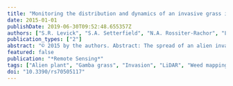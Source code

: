 ```yaml
---
title: "Monitoring the distribution and dynamics of an invasive grass in tropical savanna using airborne LiDAR"
date: 2015-01-01
publishDate: 2019-06-30T09:52:48.655357Z
authors: ["S.R. Levick", "S.A. Setterfield", "N.A. Rossiter-Rachor", "L.B. Hutley", "D. McMaster", "J.M. Hacker"]
publication_types: ["2"]
abstract: "© 2015 by the authors. Abstract: The spread of an alien invasive grass (gamba grass-Andropogon gayanus) in the tropical savannas of Northern Australia is a major threat to habitat quality and biodiversity in the region, primarily through its influence on fire intensity. Effective control and eradication of this invader requires better insight into its spatial distribution and rate of spread to inform management actions. We used full-waveform airborne LiDAR to map areas of known A. gayanus invasion in the Batchelor region of the Northern Territory, Australia. Our stratified sampling campaign included wooded savanna areas with differing degrees of A. gayanus invasion and adjacent areas of native grass and woody tree mixtures. We used height and spatial contiguity based metrics to classify returns from A. gayanus and developed spatial representations of A. gayanus occurrence (1 m resolution) and canopy cover (10 m resolution). The cover classification proved robust against two independent field-based investigations at 500 m2 (R2 = 0.87, RMSE = 12.53) and 100 m2 (R2 = 0.79, RMSE = 14.13) scale. Our mapping results provide a solid benchmark for evaluating the rate and pattern of A. gayanus spread from future LiDAR campaigns. In addition, this high-resolution mapping can be used to inform satellite image analysis for the evaluation of A. gayanus invasion over broader regional scales. Our research highlights the huge potential that airborne LiDAR holds for facilitating the monitoring and management of savanna habitat condition."
featured: false
publication: "*Remote Sensing*"
tags: ["Alien plant", "Gamba grass", "Invasion", "LiDAR", "Weed mapping"]
doi: "10.3390/rs70505117"
---
```


